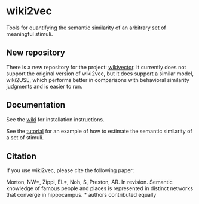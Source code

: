 # wiki2vec
Tools for quantifying the semantic similarity of an arbitrary set of meaningful stimuli.

## New repository

There is a new repository for the project: [wikivector](https://github.com/mortonne/wikivector). It currently does not support the original version of wiki2vec, but it does support a similar model, wiki2USE, which performs better in comparisons with behavioral similarity judgments and is easier to run.

## Documentation

See the [wiki](https://github.com/prestonlab/wiki2vec/wiki#installation) for installation instructions.

See the [tutorial](https://github.com/prestonlab/wiki2vec/wiki/wiki2vec-Tutorial) for an example of how to estimate the semantic similarity of a set of stimuli.

## Citation

If you use wiki2vec, please cite the following paper:

Morton, NW*, Zippi, EL*, Noh, S, Preston, AR. In revision. Semantic knowledge of famous people and places is represented in distinct networks that converge in hippocampus. * authors contributed equally
